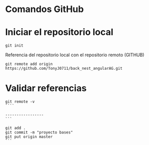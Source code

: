 # Comandos GitHub

# Iniciar el repositorio local 

```
git init 
```


Referencia del repositorio local con el repositorio remoto (GITHUB)
````
git remote add origin 
https://github.com/TonyJ0711/back_nest_angularAG.git
````
# Validar referencias 
`````
git remote -v
````

-----------------
```

git add .
git commit -m "proyecto bases"
git put origin master
```
